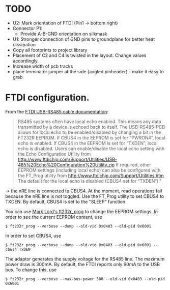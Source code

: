 # TODO

* U2: Mark orientation of FTDI (Pin1 -> bottom right)
* Connector P1: 
	* Provide A-B-GND orientation on silkmask
* U1: Stronger connection of GND pins to groundplane for better heat
  dissipation
* Copy all footprints to project library
* Placement of C2 and C4 is twisted in the layout. Change values
	accordingly.
* Increase width of pcb tracks
* place terminator jumper at the side (angled pinheader) - make it easy
	to grab

# FTDI configuration.

From the [FTDI USB-RS485 cable documentation]( http://www.ftdichip.com/Support/Documents/DataSheets/Cables/DS_USB_RS485_PCB.pdf):

> RS485 systems often have local echo enabled. This means any data
> transmitted by a device is echoed back to itself.  The USB-RS485-PCB
> allows for local echo to be enabled/disabled by changing a bit in the
> FT232R EEPROM. If CBUS4 in the EEPROM is set for “PWRON#”, local echo is
> enabled. If CBUS4 in the EEPROM is set for “TXDEN”, local echo is
> disabled.  Users can enable/disable the local echo setting with the Echo
> Configuration Utility from
> http://www.ftdichip.com/Support/Utilities/USB-485%20Echo%20Configuration%20Utility.zip
> If required, other EEPROM settings (including local echo) can also be
> configured with the FT_Prog utility from
> http://www.ftdichip.com/Support/Utilities.htm The default for the local
> echo is disabled (CBUS4 set for “TXDEN”)."

-> the nRE line is connected to CBUS4. At the moment, read operations
fail because the nRE line is not toggled. Use the FT_Prog utility to set
CBUS4 to TXDEN. By default, CBUS4 is set to the "SLEEP" function.

You can use [Mark Lord's ft232r_prog](http://rtr.ca/ft232r/) to change
the EEPROM settings. In order to see the current EEPROM content, use

    $ ft232r_prog --verbose --dump --old-vid 0x0403 --old-pid 0x6001

In order to set CBUS4, use

    $ ft232r_prog --verbose --dump --old-vid 0x0403 --old-pid 0x6001 --cbus4 TxDEN

The adaptor generates the supply voltage for the RS485 line. The maximum
power draw is 300mA. By default, the FTDI reports only 90mA to the USB
bus. To change this, use

    $ ft232r_prog --verbose --max-bus-power 300 --old-vid 0x0403 --old-pid 0x6001
